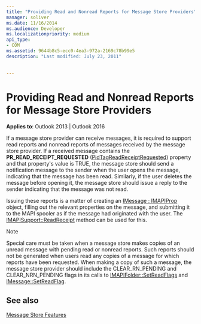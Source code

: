 ```yaml
---
title: "Providing Read and Nonread Reports for Message Store Providers"
manager: soliver
ms.date: 11/16/2014
ms.audience: Developer
ms.localizationpriority: medium
api_type:
- COM
ms.assetid: 9644b8c5-ecc0-4ea3-972a-2169c78b99e5
description: "Last modified: July 23, 2011"
 
 
---
```


# Providing Read and Nonread Reports for Message Store Providers

  
  
**Applies to**: Outlook 2013 | Outlook 2016 
  
If a message store provider can receive messages, it is required to support read reports and nonread reports of messages received by the message store provider. If a received message contains the **PR_READ_RECEIPT_REQUESTED** ([PidTagReadReceiptRequested](pidtagreadreceiptrequested-canonical-property.md)) property and that property's value is TRUE, the message store should send a notification message to the sender when the user opens the message, indicating that the message has been read. Similarly, if the user deletes the message before opening it, the message store should issue a reply to the sender indicating that the message was not read.
  
Issuing these reports is a matter of creating an [IMessage : IMAPIProp](imessageimapiprop.md) object, filling out the relevant properties on the message, and submitting it to the MAPI spooler as if the message had originated with the user. The [IMAPISupport::ReadReceipt](imapisupport-readreceipt.md) method can be used for this. 
  
> [!NOTE]
> Special care must be taken when a message store makes copies of an unread message with pending read or nonread reports. Such reports should not be generated when users read any copies of a message for which reports have been requested. When making a copy of such a message, the message store provider should include the CLEAR_RN_PENDING and CLEAR_NRN_PENDING flags in its calls to [IMAPIFolder::SetReadFlags](imapifolder-setreadflags.md) and [IMessage::SetReadFlag](imessage-setreadflag.md). 
  
## See also



[Message Store Features](message-store-features.md)

